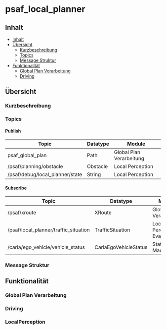 # psaf_local_planner

## Inhalt
* [Inhalt](#inhalt)
* [Übersicht](#%c3%9cbersicht)
    * [Kurzbeschreibung](#kurzbeschreibung)
    * [Topics](#topics)
    * [Message Struktur](#message-struktur)
* [Funktionalität](#func)
    * [Global Plan Verarbeitung](#global-plan-verarbeitung)
    * [Driving](#driving)

## Übersicht
### Kurzbeschreibung

### Topics
#### Publish
| Topic | Datatype | Module|
| ----------- | ----------- |----------- |
| psaf_global_plan | Path | Global Plan Verarbeitung |
| /psaf/planning/obstacle | Obstacle |  Local Perception |
| /psaf/debug/local_planner/state | String |  Local Perception |


#### Subscribe
| Topic | Datatype | Module|
| ----------- | ----------- |----------- |
| /psaf/xroute | XRoute | Global Plan Verarbeitung |
| /psaf/local_planner/traffic_situation | TrafficSituation |  Local Perception Evaluation |
| /carla/ego_vehicle/vehicle_status | CarlaEgoVehicleStatus | State Machine | 
### Message Struktur


## Funktionalität
### Global Plan Verarbeitung
### Driving
### LocalPerception


